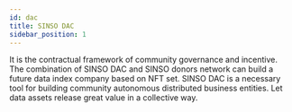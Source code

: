 ```yaml
---
id: dac
title: SINSO DAC
sidebar_position: 1
---
```


It is the contractual framework of community governance and incentive. The combination of SINSO DAC and SINSO donors network can build a future data index company based on NFT set. SINSO DAC is a necessary tool for building community autonomous distributed business entities. Let data assets release great value in a collective way.
